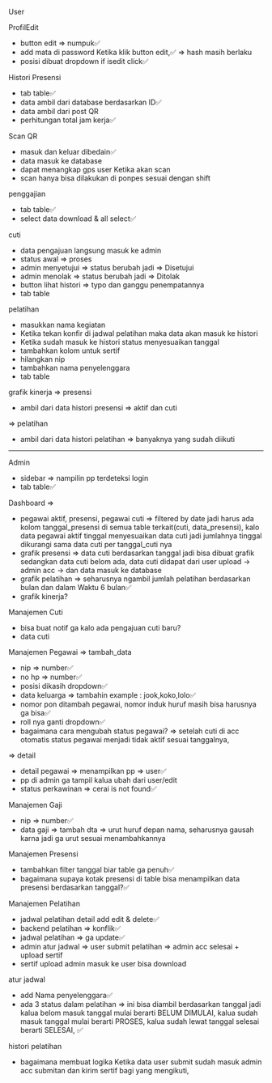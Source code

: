 User

ProfilEdit
- button edit => numpuk✅
- add mata di password Ketika klik button edit,✅ => hash masih berlaku
- posisi dibuat dropdown if isedit click✅


Histori Presensi 
- tab table✅
- data ambil dari database berdasarkan ID✅
- data ambil dari post QR
- perhitungan total jam kerja✅

Scan QR 
- masuk dan keluar dibedain✅
- data masuk ke database
- dapat menangkap gps user Ketika akan scan
- scan hanya bisa dilakukan di ponpes sesuai dengan shift

penggajian
- tab table✅
- select data download & all select✅

cuti
- data pengajuan langsung masuk ke admin
- status awal => proses
- admin menyetujui => status berubah jadi => Disetujui
- admin menolak => status berubah jadi => Ditolak
- button lihat histori => typo dan ganggu penempatannya
- tab table

pelatihan
- masukkan nama kegiatan
- Ketika tekan konfir di jadwal pelatihan maka data akan masuk ke histori
- Ketika sudah masuk ke histori status menyesuaikan tanggal
- tambahkan kolom untuk sertif
- hilangkan nip 
- tambahkan nama penyelenggara
- tab table

grafik kinerja
=> presensi
- ambil dari data histori presensi => aktif dan cuti

=> pelatihan
- ambil dari data histori pelatihan => banyaknya yang sudah diikuti



*******
Admin 
- sidebar => nampilin pp terdeteksi login
- tab table✅

Dashboard => 
- pegawai aktif, presensi, pegawai cuti => filtered by date jadi harus ada kolom tanggal_presensi di semua table terkait(cuti, data_presensi), kalo data pegawai aktif tinggal menyesuaikan data cuti jadi jumlahnya tinggal dikurangi sama data cuti per tanggal_cuti nya
- grafik presensi => data cuti berdasarkan tanggal jadi bisa dibuat grafik sedangkan data cuti belom ada, data cuti didapat dari user upload -> admin acc -> dan data masuk ke database
- grafik pelatihan => seharusnya ngambil jumlah pelatihan berdasarkan bulan dan dalam Waktu 6 bulan✅
- grafik kinerja?

Manajemen Cuti
- bisa buat notif ga kalo ada pengajuan cuti baru?
- data cuti

Manajemen Pegawai => tambah_data
- nip => number✅
- no hp => number✅
- posisi dikasih dropdown✅
- data keluarga => tambahin example : jook,koko,lolo✅
- nomor pon ditambah pegawai, nomor induk huruf masih bisa harusnya ga bisa✅
- roll nya ganti dropdown✅
- bagaimana cara mengubah status pegawai?
=> setelah cuti di acc otomatis status pegawai menjadi tidak aktif sesuai tanggalnya,

=> detail
- detail pegawai => menampilkan pp => user✅
- pp di admin ga tampil kalua ubah dari user/edit
- status perkawinan => cerai is not found✅

Manajemen Gaji
- nip => number✅
- data gaji => tambah dta => urut huruf depan nama, seharusnya gausah karna jadi ga urut sesuai menambahkannya

Manajemen Presensi
- tambahkan filter tanggal biar table ga penuh✅
- bagaimana supaya kotak presensi di table bisa menampilkan data presensi berdasarkan tanggal?✅

Manajemen Pelatihan
- jadwal pelatihan detail add edit & delete✅
- backend pelatihan => konflik✅
- jadwal pelatihan => ga update✅
- admin atur jadwal => user submit pelatihan => admin acc selesai + upload sertif
- sertif upload admin masuk ke user bisa download

atur jadwal 
- add Nama penyelenggara✅
- ada 3 status dalam pelatihan => ini bisa diambil berdasarkan tanggal jadi kalua belom masuk tanggal mulai berarti BELUM DIMULAI, kalua sudah masuk tanggal mulai berarti PROSES, kalua sudah lewat tanggal selesai berarti SELESAI, ✅

histori pelatihan 
- bagaimana membuat logika Ketika data user submit sudah masuk admin acc submitan dan kirim sertif bagi yang mengikuti,
